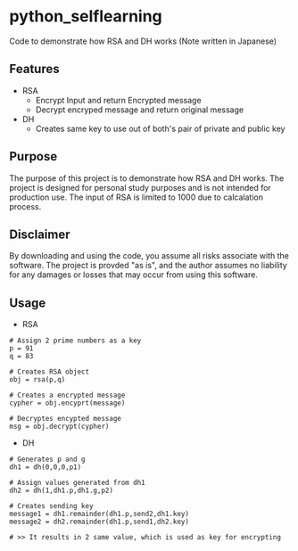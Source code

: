 # python_selflearning
Code to demonstrate how RSA and DH works (Note written in Japanese)

Features
--
 - RSA
   - Encrypt Input and return Encrypted message
   - Decrypt encryped message and return original message
 - DH
   - Creates same key to use out of both's pair of private and public key

Purpose
--
The purpose of this project is to demonstrate how RSA and DH works. The project is designed for personal study purposes and is not intended for production use. The input of RSA is limited to 1000 due to calcalation process.

Disclaimer
--
By downloading and using the code, you assume all risks associate with the software. The project is provded "as is", and the author assumes no liability for any damages or losses that may occur from using this software.


Usage
--
 - RSA

```
# Assign 2 prime numbers as a key
p = 91
q = 83

# Creates RSA object
obj = rsa(p,q)

# Creates a encrypted message
cypher = obj.encyprt(message)

# Decryptes encypted message
msg = obj.decrypt(cypher)
```

 - DH

```
# Generates p and g
dh1 = dh(0,0,0,p1)

# Assign values generated from dh1
dh2 = dh(1,dh1.p,dh1.g,p2)

# Creates sending key
message1 = dh1.remainder(dh1.p,send2,dh1.key)
message2 = dh2.remainder(dh1.p,send1,dh2.key)

# >> It results in 2 same value, which is used as key for encrypting
```
